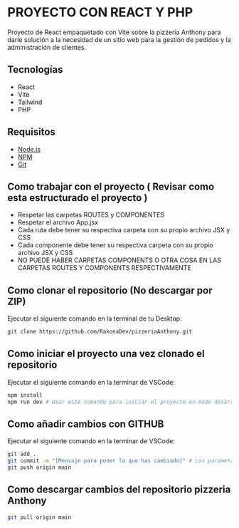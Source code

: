 # PROYECTO CON REACT Y PHP

Proyecto de React empaquetado con Vite sobre la pizzeria Anthony para darle solución a la necesidad de un sitio web para la gestión de pedidos y la administración de clientes.

## Tecnologías

- React
- Vite
- Tailwind
- PHP

## Requisitos

- [Node.js](https://nodejs.org/en)
- [NPM](https://nodejs.org/en)
- [Git](https://git-scm.com/downloads/win)

## Como trabajar con el proyecto ( Revisar como esta estructurado el proyecto )

- Respetar las carpetas ROUTES y COMPONENTES
- Respetar el archivo App.jsx
- Cada ruta debe tener su respectiva carpeta con su propio archivo JSX y CSS
- Cada componente debe tener su respectiva carpeta con su propio archivo JSX y CSS
- NO PUEDE HABER CARPETAS COMPONENTS O OTRA COSA EN LAS CARPETAS ROUTES Y COMPONENTS RESPECTIVAMENTE

## Como clonar el repositorio (No descargar por ZIP)

Ejecutar el siguiente comando en la terminal de tu Desktop:
```bash
git clone https://github.com/RakonaDev/pizzeriaAnthony.git
```

## Como iniciar el proyecto una vez clonado el repositorio

Ejecutar el siguiente comando en la terminar de VSCode:
```bash
npm install
npm run dev # Usar este comando para iniciar el proyecto en modo desarrollo
```

## Como añadir cambios con GITHUB

Ejecutar el siguiente comando en la terminar de VSCode:
```bash
git add .
git commit -m "[Mensaje para poner lo que has cambiado]" # Los parametros -m es importante y el mensaje tambien
git push origin main
```

## Como descargar cambios del repositorio pizzeria Anthony

```bash
git pull origin main
```